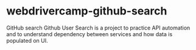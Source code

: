 # webdrivercamp-github-search
GitHub search
Github User Search is a project to practice API automation and to understand dependency between services and how data is populated on UI.
